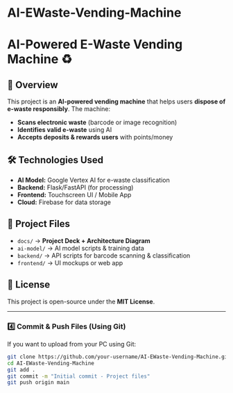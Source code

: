 # AI-EWaste-Vending-Machine
# AI-Powered E-Waste Vending Machine ♻️  

## 🚀 Overview  
This project is an **AI-powered vending machine** that helps users **dispose of e-waste responsibly**. The machine:  
- **Scans electronic waste** (barcode or image recognition)  
- **Identifies valid e-waste** using AI  
- **Accepts deposits & rewards users** with points/money  

## 🛠️ Technologies Used  
- **AI Model:** Google Vertex AI for e-waste classification  
- **Backend:** Flask/FastAPI (for processing)  
- **Frontend:** Touchscreen UI / Mobile App  
- **Cloud:** Firebase for data storage  

## 📂 Project Files  
- `docs/` → **Project Deck + Architecture Diagram**  
- `ai-model/` → AI model scripts & training data  
- `backend/` → API scripts for barcode scanning & classification  
- `frontend/` → UI mockups or web app  

## 📜 License  
This project is open-source under the **MIT License**.  

---

### **4️⃣ Commit & Push Files (Using Git)**  
If you want to upload from your PC using Git:  

```sh
git clone https://github.com/your-username/AI-EWaste-Vending-Machine.git  
cd AI-EWaste-Vending-Machine  
git add .  
git commit -m "Initial commit - Project files"  
git push origin main

